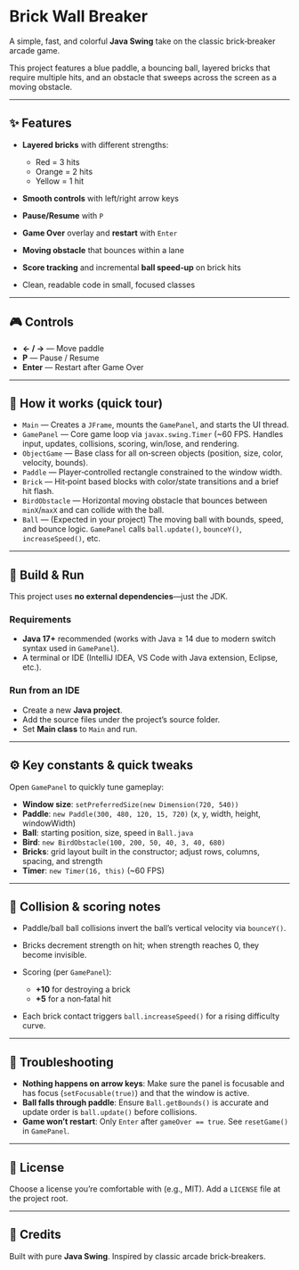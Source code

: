 # Brick Wall Breaker

A simple, fast, and colorful **Java Swing** take on the classic brick‑breaker arcade game.

This project features a blue paddle, a bouncing ball, layered bricks that require multiple hits, and an obstacle that sweeps across the screen as a moving obstacle. 

---

## ✨ Features

* **Layered bricks** with different strengths:

  * Red = 3 hits
  * Orange = 2 hits
  * Yellow = 1 hit
* **Smooth controls** with left/right arrow keys
* **Pause/Resume** with `P`
* **Game Over** overlay and **restart** with `Enter`
* **Moving obstacle** that bounces within a lane
* **Score tracking** and incremental **ball speed‑up** on brick hits
* Clean, readable code in small, focused classes

---

## 🎮 Controls

* **← / →** — Move paddle
* **P** — Pause / Resume
* **Enter** — Restart after Game Over

---

## 🧩 How it works (quick tour)

* `Main` — Creates a `JFrame`, mounts the `GamePanel`, and starts the UI thread.
* `GamePanel` — Core game loop via `javax.swing.Timer` (~60 FPS. Handles input, updates, collisions, scoring, win/lose, and rendering.
* `ObjectGame` — Base class for all on‑screen objects (position, size, color, velocity, bounds).
* `Paddle` — Player‑controlled rectangle constrained to the window width.
* `Brick` — Hit‑point based blocks with color/state transitions and a brief hit flash.
* `BirdObstacle` — Horizontal moving obstacle that bounces between `minX`/`maxX` and can collide with the ball.
* `Ball` — (Expected in your project) The moving ball with bounds, speed, and bounce logic. `GamePanel` calls `ball.update()`, `bounceY()`, `increaseSpeed()`, etc.


---


## 🚀 Build & Run

This project uses **no external dependencies**—just the JDK.

### Requirements

* **Java 17+** recommended (works with Java ≥ 14 due to modern switch syntax used in `GamePanel`).
* A terminal or IDE (IntelliJ IDEA, VS Code with Java extension, Eclipse, etc.).


### Run from an IDE

* Create a new **Java project**.
* Add the source files under the project’s source folder.
* Set **Main class** to `Main` and run.

---

## ⚙️ Key constants & quick tweaks

Open `GamePanel` to quickly tune gameplay:

* **Window size**: `setPreferredSize(new Dimension(720, 540))`
* **Paddle**: `new Paddle(300, 480, 120, 15, 720)` (x, y, width, height, windowWidth)
* **Ball**: starting position, size, speed in `Ball.java`
* **Bird**: `new BirdObstacle(100, 200, 50, 40, 3, 40, 680)`
* **Bricks**: grid layout built in the constructor; adjust rows, columns, spacing, and strength
* **Timer**: `new Timer(16, this)` (~60 FPS)

---


## 🧪 Collision & scoring notes

* Paddle/ball ball collisions invert the ball’s vertical velocity via `bounceY()`.
* Bricks decrement strength on hit; when strength reaches 0, they become invisible.
* Scoring (per `GamePanel`):

  * **+10** for destroying a brick
  * **+5** for a non‑fatal hit
* Each brick contact triggers `ball.increaseSpeed()` for a rising difficulty curve.

---

## 🧰 Troubleshooting

* **Nothing happens on arrow keys**: Make sure the panel is focusable and has focus (`setFocusable(true)`) and that the window is active.
* **Ball falls through paddle**: Ensure `Ball.getBounds()` is accurate and update order is `ball.update()` before collisions.
* **Game won’t restart**: Only `Enter` after `gameOver == true`. See `resetGame()` in `GamePanel`.

---



## 📄 License

Choose a license you’re comfortable with (e.g., MIT). Add a `LICENSE` file at the project root.

---

## 🙌 Credits

Built with pure **Java Swing**. Inspired by classic arcade brick‑breakers.
